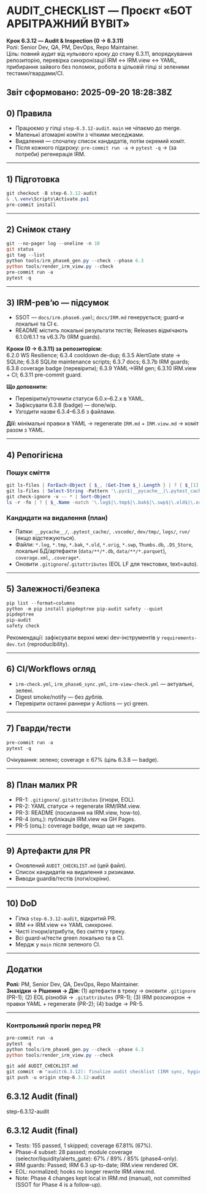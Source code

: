 # AUDIT_CHECKLIST — Проєкт «БОТ АРБІТРАЖНИЙ BYBIT»
**Крок 6.3.12 — Audit & Inspection (0 → 6.3.11)**  
Ролі: Senior Dev, QA, PM, DevOps, Repo Maintainer.  
Ціль: повний аудит від нульового кроку до стану 6.3.11, впорядкування репозиторію, перевірка синхронізації IRM ↔ IRM.view ↔ YAML, прибирання зайвого без поломок, робота в цільовій гілці зі зеленими тестами/гвардами/CI.

**Звіт сформовано:** 2025-09-20 18:28:38Z
---

## 0) Правила
- Працюємо у гілці `step-6.3.12-audit`. `main` не чіпаємо до merge.
- Маленькі атомарні коміти з чіткими меседжами.
- Видалення — спочатку список кандидатів, потім окремий коміт.
- Після кожного підкроку: `pre-commit run -a` → `pytest -q` → (за потреби) регенерація IRM.

---

## 1) Підготовка
```powershell
git checkout -B step-6.3.12-audit
& .\.venv\Scripts\Activate.ps1
pre-commit install
```

---

## 2) Снімок стану
```powershell
git --no-pager log --oneline -n 10
git status
git tag --list
python tools/irm_phase6_gen.py --check --phase 6.3
python tools/render_irm_view.py --check
pre-commit run -a
pytest -q
```

---

## 3) IRM-рев’ю — підсумок
- SSOT — `docs/irm.phase6.yaml`; `docs/IRM.md` генерується; guard-и локальні та CI є.
- README містить локальні результати тестів; Releases відмічають 6.1.0/6.1.1 та v6.3.7b (IRM guards).

**Кроки (0 → 6.3.11) за репозиторієм:**  
6.2.0 WS Resilience; 6.3.4 cooldown de-dup; 6.3.5 AlertGate state → SQLite; 6.3.6 SQLite maintenance scripts; 6.3.7 docs; 6.3.7b IRM guards; 6.3.8 coverage badge (перевірити); 6.3.9 YAML→IRM gen; 6.3.10 IRM.view + CI; 6.3.11 pre-commit guard.

**Що доповнити:**  
- Перевірити/уточнити статуси 6.0.x–6.2.x в YAML.  
- Зафіксувати 6.3.8 (badge) — done/wip.  
- Узгодити назви 6.3.4–6.3.6 з файлами.

**Дії:** мінімальні правки в YAML → regenerate `IRM.md` + `IRM.view.md` → коміт разом з YAML.

---

## 4) Репогігієна
### Пошук сміття
```powershell
git ls-files | ForEach-Object { $_, (Get-Item $_).Length } | ? { $_[1] -gt 5MB }
git ls-files | Select-String -Pattern '\.pyc$|__pycache__|\.pytest_cache|\.coverage|\.DS_Store|Thumbs\.db|^dev/|^tmp/|^\.vscode/'
git check-ignore -v -- * | Sort-Object
ls -r -fo | ? { $_.Name -match '\.log$|\.tmp$|\.bak$|\.swp$|\.old$|\.orig$|^~|^#|\.ipynb_checkpoints' } | % FullName
```

### Кандидати на видалення (план)
- Папки: `__pycache__/`, `.pytest_cache/`, `.vscode/`, `dev/tmp/`, `logs/`, `run/` (якщо відстежуються).
- Файли: `*.log`, `*.tmp`, `*.bak`, `*.old`, `*.orig`, `*.swp`, `Thumbs.db`, `.DS_Store`, локальні БД/артефакти (`data/**/*.db`, `data/**/*.parquet`), `coverage.xml`, `.coverage*`.
- Оновити `.gitignore`/`.gitattributes` (EOL LF для текстових, text=auto).

---

## 5) Залежності/безпека
```powershell
pip list --format=columns
python -m pip install pipdeptree pip-audit safety --quiet
pipdeptree
pip-audit
safety check
```
Рекомендації: зафіксувати верхні межі dev-інструментів у `requirements-dev.txt` (reproducibility).

---

## 6) CI/Workflows огляд
- `irm-check.yml`, `irm_phase6_sync.yml`, `irm-view-check.yml` — актуальні, зелені.
- Digest smoke/notify — без дублів.
- Перевірити останні раннери у Actions — усі green.

---

## 7) Гварди/тести
```powershell
pre-commit run -a
pytest -q
```
Очікування: зелено; coverage ≥ 67% (ціль 6.3.8 — badge).

---

## 8) План малих PR
- PR-1: `.gitignore`/`.gitattributes` (ігнори, EOL).
- PR-2: YAML статуси → regenerate IRM/IRM.view.
- PR-3: README (посилання на IRM.view, how-to).
- PR-4 (опц.): публікація IRM.view на GH Pages.
- PR-5 (опц.): coverage badge, якщо ще не закрито.

---

## 9) Артефакти для PR
- Оновлений `AUDIT_CHECKLIST.md` (цей файл).
- Список кандидатів на видалення з ризиками.
- Виводи guardів/тестів (логи/скріни).

---

## 10) DoD
- Гілка `step-6.3.12-audit`, відкритий PR.
- IRM ↔ IRM.view ↔ YAML синхронні.
- Чисті ігнори/атрибути, без сміття у треку.
- Всі guard-и/тести green локально та в CI.
- Мердж у `main` після зеленого CI.

---

## Додатки
**Ролі:** PM, Senior Dev, QA, DevOps, Repo Maintainer.  
**Знахідки → Рішення → Дія:** (1) артефакти в треку → оновити `.gitignore` (PR-1); (2) EOL різнобій → `.gitattributes` (PR-1); (3) IRM розсинхрон → правки YAML + regenerate (PR-2); (4) badge → PR-5.

---

### Контрольний прогін перед PR
```powershell
pre-commit run -a
pytest -q
python tools/irm_phase6_gen.py --check --phase 6.3
python tools/render_irm_view.py --check

git add AUDIT_CHECKLIST.md
git commit -m "audit(6.3.12): finalize audit checklist (IRM sync, hygiene plan, CI/tests)"
git push -u origin step-6.3.12-audit
```

## 6.3.12  Audit (final)

 step-6.3.12-audit
## 6.3.12  Audit (final)

- Tests: 155 passed, 1 skipped; coverage 67.81% (67%).
- Phase-4 subset: 28 passed; module coverage (selector/liquidity/alerts_gate): 67% / 89% / 85% (phase4-only).
- IRM guards: Passed; IRM 6.3 up-to-date; IRM.view rendered OK.
- EOL: normalized; hooks no longer rewrite IRM.view.md.
- Note: Phase 4 changes kept local in IRM.md (manual), not committed (SSOT for Phase 4 is a follow-up).
